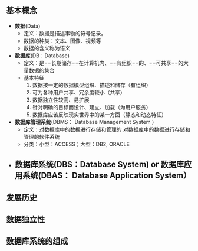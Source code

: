## 基本概念

- **数据**(Data)
	- 定义：数据是描述事物的符号记录。
	- 数据的种类：文本、图像、视频等
	- 数据的含义称为语义
- **数据库**(DB：Database)
	- 定义：是==长期储存==在计算机内、==有组织==的、==可共享==的大量数据的集合
	- 基本特征
		1. 数据按一定的数据模型组织、描述和储存（有组织）
		2.  可为各种用户共享、冗余度较小（共享）
		3. 数据独立性较高、易扩展
		4. 针对明确的目标而设计、建立、加载（为用户服务）
		5. 数据库应该反映现实世界中的某一方面（静态和动态特征）
- **数据库管理系统**(DBMS： Database Management System )
	- 定义：对数据库中的数据进行存储和管理的 对数据库中的数据进行存储和管理的软件系统
	- 分类：小型：ACCESS；大型：DB2, ORACLE
- **数据库系统**(DBS：Database System) or 数据库应用系统(DBAS： Database Application System）
	- 

## 发展历史



## 数据独立性



## 数据库系统的组成





